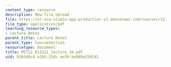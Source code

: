 ```yaml
---
content_type: resource
description: New file Upload
file: https://ol-ocw-studio-app-production.s3.amazonaws.com/courses/12-811-tropical-meteorology-spring-2011/03b5d8c4a2b525dcae39ba905e259141_MIT12_811S11_lecture_18.pdf
file_type: application/pdf
learning_resource_types:
- Lecture Notes
parent_title: Lecture Notes
parent_type: CourseSection
resourcetype: Document
title: MIT12_811S11_lecture_18.pdf
uid: 03b5d8c4-a2b5-25dc-ae39-ba905e259141
---
```

